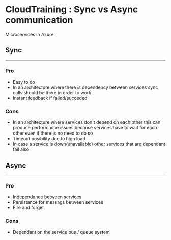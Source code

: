 # CloudTraining : Sync vs Async communication
 Microservices in Azure

## Sync
---

### Pro 

- Easy to do
- In an architecture where there is dependency between services sync calls should be there in order to work
- Instant feedback if failed/succeded

### Cons

- In an architecture where services don't depend on each other this can produce performance issues because services have to wait for each other even if there is no need to do so
- Timeout posibility due to high load 
- In case a service is down(unavailable) other services that are dependant fail also

## Async
---

### Pro

- Independance between services
- Persistance for messags between services
- Fire and forget

### Cons

- Dependant on the service bus / queue system
